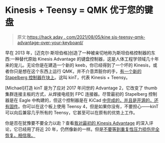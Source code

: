 # Kinesis + Teensy = QMK 优于您的键盘

> 原文:[https://hack aday . com/2021/08/05/kine sis-teensy-qmk-advantage-over-your-keyboard/](https://hackaday.com/2021/08/05/kinesis-teensy-qmk-advantage-over-your-keyboard/)

早在 2013 年，[迈克尔·斯坦伯格]创造了一种被亲切地称为斯坦伯格控制器的东西:一种替代原始 Kinesis Advantage 的键盘控制器，这是人体工程学领域几十年来的宠儿。无论你是在建造一个新的 keeb，你已经得到了一个坏的 Kinesis，或者你只是想在这个东西上运行 QMK，并不介意弄脏你的手，[有一个新的 Stapelberg 控制器在块上](https://michael.stapelberg.ch/posts/2020-07-09-kint-kinesis-keyboard-controller/)。这叫 kinT，代表 Kinesis + Teensy。

[Michael]打造 kinT 是为了应对 2017 年问世的 Advantage 2，它改变了 thumb 集群连接主板的方式，从焊接电缆到 FPC 连接器。尽管最初的 Stapelberg 控制器是在 Eagle 中构建的，但这个控制器是在 KiCad [中完成的，并且是开源的，还有固件](https://github.com/kinx-project/kint)。你可以在这个板上使用 Teensy 4，但是如果你没有，不要担心——kinT 可以向后兼容几乎所有的 Teensy，它甚至可以在原有的优势上工作。

你是否在犹豫要不要全力以赴？查看[我对最初的 Kinesis Advantage](https://hackaday.com/2020/03/03/inputs-of-interest-my-first-aggressively-ergonomic-keyboard/) 的深入评论，它已经用了将近 20 年，仍然像新的一样。但是[不要等到重复性压力损伤完全恢复。相信我。](https://hackaday.com/2021/07/22/avoiding-repetitive-stress-injury-invest-in-yourself-now-or-pay-later/)